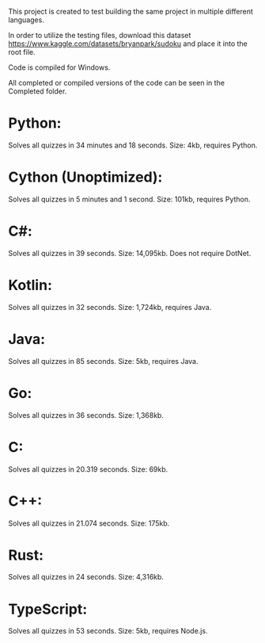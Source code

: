 This project is created to test building the same project in multiple different languages.

In order to utilize the testing files, download this dataset https://www.kaggle.com/datasets/bryanpark/sudoku and place it into the root file.

Code is compiled for Windows.

All completed or compiled versions of the code can be seen in the Completed folder.

# Python:
  Solves all quizzes in 34 minutes and 18 seconds. 
  Size: 4kb, requires Python.

# Cython (Unoptimized):
  Solves all quizzes in 5 minutes and 1 second.
  Size: 101kb, requires Python.

# C#:
  Solves all quizzes in 39 seconds. 
  Size: 14,095kb. Does not require DotNet.

# Kotlin:
  Solves all quizzes in 32 seconds. 
  Size: 1,724kb, requires Java.

# Java:
  Solves all quizzes in 85 seconds.
  Size: 5kb, requires Java.

# Go:
  Solves all quizzes in 36 seconds.
  Size: 1,368kb.

# C:
  Solves all quizzes in 20.319 seconds.
  Size: 69kb.

# C++:
  Solves all quizzes in 21.074 seconds.
  Size: 175kb.

# Rust:
  Solves all quizzes in 24 seconds.
  Size: 4,316kb.

# TypeScript:
  Solves all quizzes in 53 seconds.
  Size: 5kb, requires Node.js.